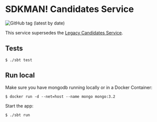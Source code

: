 # SDKMAN! Candidates Service

![GitHub tag (latest by date)](https://img.shields.io/github/v/tag/sdkman/sdkman-candidates)

This service supersedes the [Legacy Candidates Service](https://github.com/sdkman/sdkman-candidates-legacy).

## Tests

    $ ./sbt test

## Run local

Make sure you have mongodb running locally or in a Docker Container:

    $ docker run -d --net=host --name mongo mongo:3.2

Start the app:

	$ ./sbt run

